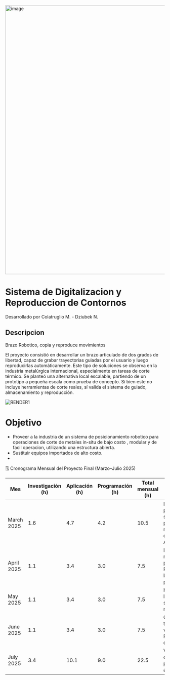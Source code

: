 <img width="1920" height="850" alt="image" src="https://github.com/user-attachments/assets/06df05e8-b3f3-4d3c-b7fd-119643758fde" />

# Sistema de Digitalizacion y Reproduccion de Contornos
Desarrollado por Colatruglio M. - Dziubek N.
## Descripcion

Brazo Robotico, copia y reproduce movimientos

El proyecto consistió en desarrollar un brazo articulado de dos grados de libertad, capaz de grabar trayectorias guiadas por el usuario y luego reproducirlas automáticamente. Este tipo de soluciones se observa en la industria metalúrgica internacional, especialmente en tareas de corte térmico.
Se planteó una alternativa local escalable, partiendo de un prototipo a pequeña escala como prueba de concepto. Si bien este no incluye herramientas de corte reales, sí valida el sistema de guiado, almacenamiento y reproducción.

![RENDER1](https://github.com/user-attachments/assets/f081308e-e7b5-4d39-92d0-e8df6d7e722d)

# Objetivo
* Proveer a la industria de un sistema de posicionamiento robotico para operaciones de corte de metales in-situ de bajo costo , modular y de facil operacion, utilizando una estructura abierta.
* Sustituir equipos importados de alto costo.
*  



🗓️ Cronograma Mensual del Proyecto Final (Marzo–Julio 2025)

| Mes           | Investigación (h) | Aplicación (h) | Programación (h) | Total mensual (h) | Actividades principales |
|----------------|--------------------|----------------|-------------------|--------------------|---------------------------|
| March 2025     |               1.6 |            4.7 |               4.2 |               10.5 | Inicio del proyecto, selección de plataforma, motores y encoders AS5600 |
| April 2025     |               1.1 |            3.4 |               3.0 |                7.5 | Implementación multiplexor, pruebas PWM/I2C, brazo paralelo plano |
| May 2025       |               1.1 |            3.4 |               3.0 |                7.5 | Homing, control lazo cerrado, sincronización motores |
| June 2025      |               1.1 |            3.4 |               3.0 |                7.5 | Grabación de trayectorias, visualización en Python, debugging |
| July 2025      |               3.4 |           10.1 |               9.0 |               22.5 | Validación de cinemática , pruebas finales, afinación |

